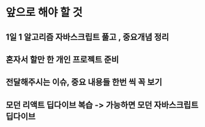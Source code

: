 # 앞으로 해야 할 것 

## 1일 1 알고리즘 자바스크립트 풀고 , 중요개념 정리
## 혼자서 할만 한 개인 프로젝트 준비
## 전달해주시는 이슈, 중요 내용들 한번 씩 꼭 보기
## 모던 리액트 딥다이브 복습 -> 가능하면 모던 자바스크립트 딥다이브
